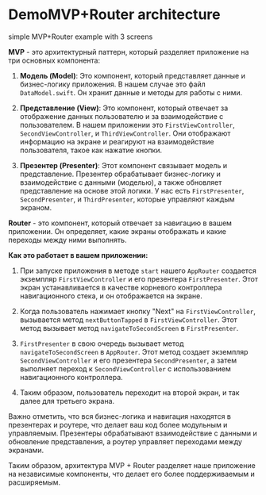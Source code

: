 # DemoMVP+Router architecture
simple MVP+Router example with 3 screens


**MVP** - это архитектурный паттерн, который разделяет приложение на три основных компонента:

1. **Модель (Model)**: Это компонент, который представляет данные и бизнес-логику приложения. В нашем случае это файл `DataModel.swift`. Он хранит данные и методы для работы с ними.

2. **Представление (View)**: Это компонент, который отвечает за отображение данных пользователю и за взаимодействие с пользователем. В нашем приложении это `FirstViewController`, `SecondViewController`, и `ThirdViewController`. Они отображают информацию на экране и реагируют на взаимодействие пользователя, такое как нажатие кнопки.

3. **Презентер (Presenter)**: Этот компонент связывает модель и представление. Презентер обрабатывает бизнес-логику и взаимодействие с данными (моделью), а также обновляет представление на основе этой логики. У нас есть `FirstPresenter`, `SecondPresenter`, и `ThirdPresenter`, которые управляют каждым экраном.

**Router** - это компонент, который отвечает за навигацию в вашем приложении. Он определяет, какие экраны отображать и какие переходы между ними выполнять.

**Как это работает в вашем приложении:**

1. При запуске приложения в методе `start` нашего `AppRouter` создается экземпляр `FirstViewController` и его презентера `FirstPresenter`. Этот экран устанавливается в качестве корневого контроллера навигационного стека, и он отображается на экране.

2. Когда пользователь нажимает кнопку "Next" на `FirstViewController`, вызывается метод `nextButtonTapped` в `FirstViewController`. Этот метод вызывает метод `navigateToSecondScreen` в `FirstPresenter`.

3. `FirstPresenter` в свою очередь вызывает метод `navigateToSecondScreen` в `AppRouter`. Этот метод создает экземпляр `SecondViewController` и его презентера `SecondPresenter`, а затем выполняет переход к `SecondViewController` с использованием навигационного контроллера.

4. Таким образом, пользователь переходит на второй экран, и так далее для третьего экрана.

Важно отметить, что вся бизнес-логика и навигация находятся в презентерах и роутере, что делает ваш код более модульным и управляемым. Презентеры обрабатывают взаимодействие с данными и обновление представления, а роутер управляет переходами между экранами.

Таким образом, архитектура MVP + Router разделяет наше приложение на независимые компоненты, что делает его более поддерживаемым и расширяемым.
